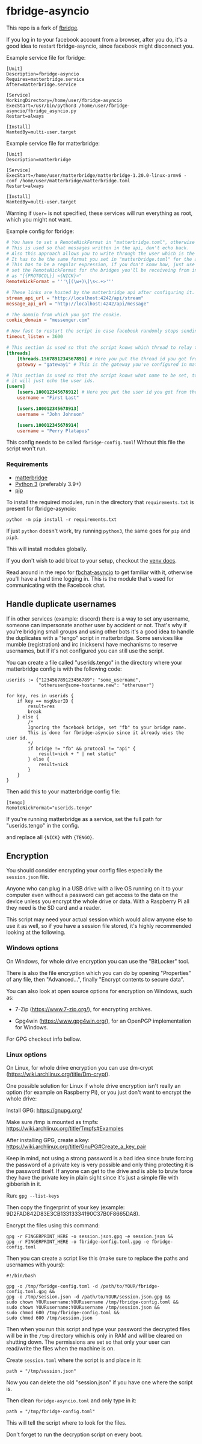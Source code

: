 # fbridge-asyncio

This repo is a fork of [fbridge](https://github.com/VictorNine/fbridge).

If you log in to your facebook account from a browser, after you do, it's a good idea to restart
fbridge-asyncio, since facebook might disconnect you.

Example service file for fbridge:
```
[Unit]
Description=fbridge-asyncio
Requires=matterbridge.service
After=matterbridge.service

[Service]
WorkingDirectory=/home/user/fbridge-asyncio
ExecStart=/usr/bin/python3 /home/user/fbridge-asyncio/fbridge_asyncio.py
Restart=always

[Install]
WantedBy=multi-user.target
```

Example service file for matterbridge:
```
[Unit]
Description=matterbridge

[Service]
ExecStart=/home/user/matterbridge/matterbridge-1.20.0-linux-armv6 -conf /home/user/matterbridge/matterbridge.toml
Restart=always

[Install]
WantedBy=multi-user.target
```

Warning if `User=` is not specified, these services will run everything as root, which you might not want.

Example config for fbridge:
```toml
# You have to set a RemoteNickFormat in "matterbridge.toml", otherwise the bot won't work properly.
# This is used so that messages written in the api, don't echo back.
# Also this approach allows you to write through the user which is the bot in Facebook.
# It has to be the same format you set in "matterbridge.toml" for the api.
# This has to be a regular expression, if you don't know how, just use the default here, but you have to
# set the RemoteNickFormat for the bridges you'll be receiveing from into the api in matterbridge.toml
# as "[{PROTOCOL}] <{NICK}>"
RemoteNickFormat = '''\[(\w+)\]\s<.+>'''

# These links are hosted by the matterbridge api after configuring it.
stream_api_url = "http://localhost:4242/api/stream"
message_api_url = "http://localhost:4242/api/message"

# The domain from which you got the cookie.
cookie_domain = "messenger.com"

# How fast to restart the script in case facebook randomly stops sending.
timeout_listen = 3600

# This section is used so that the script knows which thread to relay to which gateway in matterbridge.
[threads]
    [threads.1567891234567891] # Here you put the thread id you got from the url in messenger.com
    gateway = "gateway1" # This is the gateway you've configured in matterbridge for the api.

# This section is used so that the script knows what name to be set, to each user id, otherwise in the RemoteNickFormat
# it will just echo the user ids.
[users]
    [users.100012345678912] # Here you put the user id you got from the url in messenger.com
    username = "First Last"

    [users.100012345678913]
    username = "John Johnson"

    [users.100012345678914]
    username = "Perry Platapus"
```
This config needs to be called `fbridge-config.toml`! Without this file the script won't run.

### Requirements

* [matterbridge](https://github.com/42wim/matterbridge)
* [Python 3](https://www.python.org/downloads/) (preferably 3.9+)
* [pip](https://pypi.org/project/pip/)

To install the required modules, run in the directory that `requirements.txt` is present for fbridge-asyncio:

`python -m pip install -r requirements.txt`

If just `python` doesn't work, try running `python3`, the same goes for `pip` and `pip3`.

This will install modules globally.

If you don't wish to add bloat to your setup, checkout the
[venv docs](https://docs.python.org/3/library/venv.html).

Read around in the repo for [fbchat-asyncio](https://github.com/tulir/fbchat-asyncio) to get familiar with it, otherwise
you'll have a hard time logging in. This is the module that's used for communicating with the Facebook chat.

## Handle duplicate usernames

If in other services (example: discord) there is a way to set any username, someone can impersonate another
user by accident or not. That's why if you're bridging small groups and using other bots it's a good idea to handle
the duplicates with a "tengo" script in matterbridge. Some services like mumble (registration) and irc (nickserv) have
mechanisms to reserve usernames, but if it's not configured you can still use the script.

You can create a file called "userids.tengo" in the directory where your matterbridge config is with the following code:

```tengo
userids := {"123456789123456789": "some_username",
            "otheruser@some-hostanme.new": "otheruser"}

for key, res in userids {
	if key == msgUserID {
		result=res
		break
	} else {
		/*
		Ignoring the facebook bridge, set "fb" to your bridge name.
		This is done for fbridge-asyncio since it already uses the user id.
		*/
		if bridge != "fb" && protocol != "api" {
			result=nick + " | not static"
		} else {
			result=nick
		}
	}
}
```

Then add this to your matterbridge config file:

```
[tengo]
RemoteNickFormat="userids.tengo"
```

If you're running matterbridge as a service, set the full path for "userids.tengo" in the config.

and replace all `{NICK}` with `{TENGO}`.

## Encryption

You should consider encrypting your config files especially the `session.json` file.

Anyone who can plug in a USB drive with a live OS running on it to your computer even without a
password can get access to the data on the device unless you encrypt the whole drive or data.
With a Raspberry Pi all they need is the SD card and a reader.

This script may need your actual session which would allow anyone else to use it as well,
so if you have a session file stored, it's highly recommended looking at the following.

### Windows options

On Windows, for whole drive encryption you can use the "BitLocker" tool.

There is also the file encryption which you can do by opening "Properties" of any
file, then "Advanced...", finally "Encrypt contents to secure data".

You can also look at open source options for encryption on Windows, such as:

* 7-Zip (https://www.7-zip.org/), for encrypting archives.
  
* Gpg4win (https://www.gpg4win.org/), for an OpenPGP implementation for Windows.

For GPG checkout info bellow.

### Linux options

On Linux, for whole drive encryption you can use dm-crypt (https://wiki.archlinux.org/title/Dm-crypt).

One possible solution for Linux if whole drive encryption
isn't really an option (for example on Raspberry Pi),
or you just don't want to encrypt the whole drive:

Install GPG: https://gnupg.org/

Make sure /tmp is mounted as tmpfs: https://wiki.archlinux.org/title/Tmpfs#Examples

After installing GPG, create a key: https://wiki.archlinux.org/title/GnuPG#Create_a_key_pair

Keep in mind, not using a strong password is a bad idea since brute forcing the password of
a private key is very possible and only thing protecting it is the password itself.
If anyone can get to the drive and is able to brute force they have the private key
in plain sight since it's just a simple file with gibberish in it.

Run: `gpg --list-keys`

Then copy the fingerprint of your key (example: 9D2FAD842D83E3CB13313334190C37B0F8665DA8).

Encrypt the files using this command:

```
gpg -r FINGERPRINT_HERE -o session.json.gpg -e session.json &&
gpg -r FINGERPRINT_HERE -o fbridge-config.toml.gpg -e fbridge-config.toml
```

Then you can create a script like this
(make sure to replace the paths and usernames with yours):

```
#!/bin/bash

gpg -o /tmp/fbridge-config.toml -d /path/to/YOUR/fbridge-config.toml.gpg &&
gpg -o /tmp/session.json -d /path/to/YOUR/session.json.gpg &&
sudo chown YOURusername:YOURusername /tmp/fbridge-config.toml &&
sudo chown YOURusername:YOURusername /tmp/session.json &&
sudo chmod 600 /tmp/fbridge-config.toml &&
sudo chmod 600 /tmp/session.json
```

Then when you run this script and type your password the decrypted files will
be in the `/tmp` directory which is only in RAM and will be cleared on shutting down.
The permissions are set so that only your user can read/write the files when the machine is on.

Create `session.toml` where the script is and place in it:

`path = "/tmp/session.json"`

Now you can delete the old "session.json" if you have one
where the script is.

Then clean `fbridge-asyncio.toml` and only type in it:

`path = "/tmp/fbridge-config.toml"`

This will tell the script where to look for the files.

Don't forget to run the decryption script on every boot.

